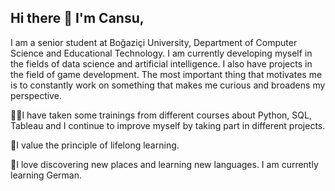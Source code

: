 ## Hi there 👋 I'm Cansu,

I am a senior student at Boğaziçi University, Department of Computer Science and Educational Technology. I am currently developing myself in the fields of data science and artificial intelligence. I also have projects in the field of game development. The most important thing that motivates me is to constantly work on something that makes me curious and broadens my perspective.

👨‍💻I have taken some trainings from different courses about Python, SQL, Tableau and I continue to improve myself by taking part in different projects.

💪I value the principle of lifelong learning.

🌱I love discovering new places and learning new languages. I am currently learning German.
